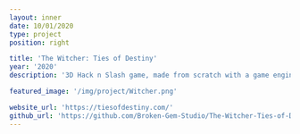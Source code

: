 ```yaml
---
layout: inner
date: 10/01/2020
type: project
position: right

title: 'The Witcher: Ties of Destiny'
year: '2020'
description: '3D Hack n Slash game, made from scratch with a game engine that was developed at the same time as the game, in a group of 29.'

featured_image: '/img/project/Witcher.png'

website_url: 'https://tiesofdestiny.com/'
github_url: 'https://github.com/Broken-Gem-Studio/The-Witcher-Ties-of-Destiny'
---
```

